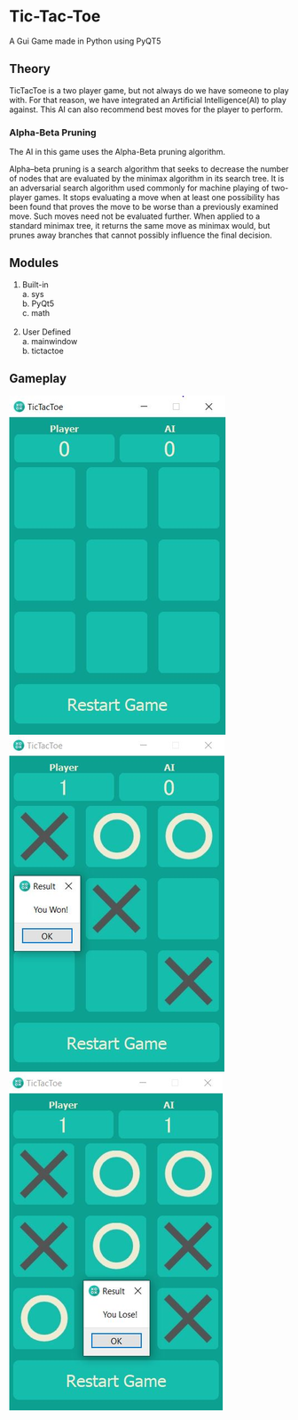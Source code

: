 # Tic-Tac-Toe
A Gui Game made in Python using PyQT5

## Theory
TicTacToe is a two player game, but not always do we have someone to play with. For that reason, we have integrated an Artificial Intelligence(AI) to play against. This AI can also recommend best moves for the player to perform.
 
### Alpha-Beta Pruning
The AI in this game uses the Alpha-Beta pruning algorithm.

Alpha–beta pruning is a search algorithm that seeks to decrease the number of nodes that are evaluated by the minimax algorithm in its search tree. It is an adversarial search algorithm used commonly for machine playing of two-player games. It stops evaluating a move when at least one possibility has been found that proves the move to be worse than a previously examined move. Such moves need not be evaluated further. When applied to a standard minimax tree, it returns the same move as minimax would, but prunes away branches that cannot possibly influence the final decision.


## Modules
1.	Built-in<br>
  a.	sys<br>
  b.	PyQt5<br>
  c.	math<br><br>
2.	User Defined<br>
  a.	mainwindow<br>
  b.	tictactoe<br>

## Gameplay
![Playground](Resources/Gameplay/Initial.JPG)<br>
![Win Dialog](Resources/Gameplay/PlayerWin.JPG)<br>
![Lose Dialog](Resources/Gameplay/PlayerLose.JPG)<br>

